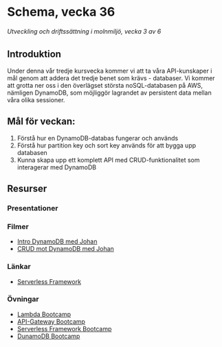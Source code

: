 # Schema, vecka 36
###### Utveckling och driftssättning i molnmiljö, vecka 3 av 6

## Introduktion

Under denna vår tredje kursvecka kommer vi att ta våra API-kunskaper i mål genom att addera det tredje benet som krävs - databaser. Vi kommer att grotta ner oss i den överlägset största noSQL-databasen på AWS, nämligen DynamoDB, som möjliggör lagrandet av persistent data mellan våra olika sessioner.

## Mål för veckan:
1. Förstå hur en DynamoDB-databas fungerar och används
2. Förstå hur partition key och sort key används för att bygga upp databasen
3. Kunna skapa upp ett komplett API med CRUD-funktionalitet som interagerar med DynamoDB

## Resurser

### Presentationer

### Filmer
* [Intro DynamoDB med Johan](https://vimeo.com/938212207/f91eb21177?share=copy)
* [CRUD mot DynamoDB med Johan](https://vimeo.com/manage/videos/938224506/ea6f83db45)

### Länkar
* [Serverless Framework](https://www.serverless.com/)

### Övningar
* [Lambda Bootcamp](https://github.com/fu-cloud-fe23/exercise-aws-lambda-bootcamp)
* [API-Gateway Bootcamp](https://github.com/fu-cloud-fe23/exercise-aws-api-gateway-bootcamp)
* [Serverless Framework Bootcamp](https://github.com/fu-cloud-fe23/exercise-aws-serverless-framework-bootcamp)
* [DunamoDB Bootcamp]()




